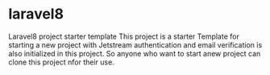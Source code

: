 # laravel8
Laravel8 project starter template
This project is a starter Template for starting a new project with Jetstream authentication and email verification is also 
initialized in this project. So anyone who want to start anew project can clone this project nfor their use.
